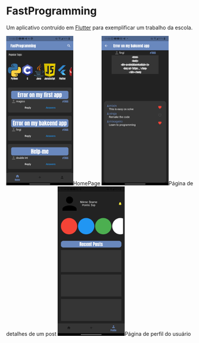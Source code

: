 # FastProgramming

Um aplicativo contruído em <a href="https://flutter.dev">Flutter</a> para exemplificar um trabalho da escola.

<p>
  <img src="img/HomePage.png" height="400"/><a>HomePage</a>
  <img src="img/PostDetails.png" height="400"/><a>Página de detalhes de um post</a>
  <img src="img/ProfilePage.png" height="400"/><a>Página de perfil do usuário</a>
 </p>
